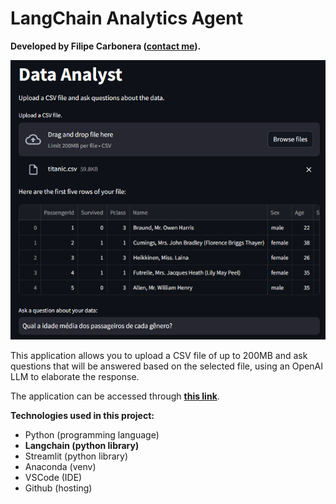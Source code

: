 # LangChain Analytics Agent
**Developed by Filipe Carbonera ([contact me](https://linktr.ee/filipecarbonera)).**

![](https://github.com/filipecarbonera/LangChain_Analytics_Agent/blob/main/app_image.png)

This application allows you to upload a CSV file of up to 200MB and ask questions that will be answered based on the selected file, using an OpenAI LLM to elaborate the response.

The application can be accessed through [**this link**](https://langchainanalyticsagent.streamlit.app/).

**Technologies used in this project:**
  - Python (programming language)
  - **Langchain (python library)**
  - Streamlit (python library)
  - Anaconda (venv)
  - VSCode (IDE)
  - Github (hosting)
